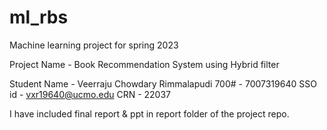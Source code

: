 # ml_rbs
Machine learning project for spring 2023

Project Name - Book Recommendation System using Hybrid filter

Student Name - Veerraju Chowdary Rimmalapudi
700# - 7007319640
SSO id - vxr19640@ucmo.edu
CRN - 22037

I have included final report & ppt in report folder of the project repo.

 